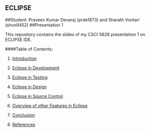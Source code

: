 ## ECLIPSE
##Student: Praveen Kumar Devaraj (prde1873) and Sharath Vontari (shvo9452)
##Presentation 1

This repository contains the slides of my CSCI 5828 presentation 1 on ECLIPSE IDE.

####Table of Contents:

1) [Introduction](https://github.com/pkdevaraj/Presentations/blob/gh-pages/Introduction.md)

2) [Eclipse in Development](https://github.com/pkdevaraj/Presentations/blob/gh-pages/EclipseDevelopment.md)

3) [Eclipse in Testing](https://github.com/pkdevaraj/Presentations/blob/gh-pages/EclipseTesting.md)

4) [Eclipse in Design](https://github.com/pkdevaraj/Presentations/blob/e3a182c0ff57ff5cb517f596c21f7ffe9888f0a3/EclipseDesign.md)

5) [Eclipse in Source Control](https://github.com/pkdevaraj/Presentations/blob/e3a182c0ff57ff5cb517f596c21f7ffe9888f0a3/EclipseSourceControl.md)

6) [Overview of other Features in Eclipse]()

7) [Conclusion]()

5) [References]()
